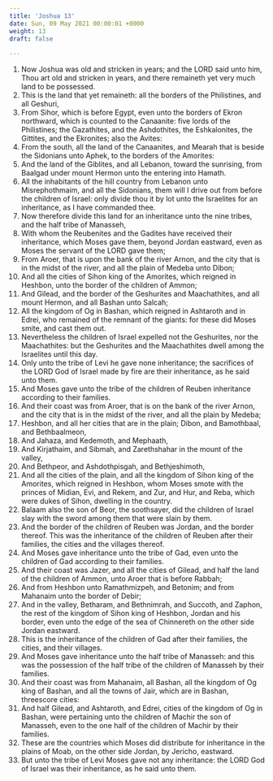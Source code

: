 ```yaml
---
title: 'Joshua 13'
date: Sun, 09 May 2021 00:00:01 +0000
weight: 13
draft: false
  
---
```


1. Now Joshua was old and stricken in years; and the LORD said unto him, Thou art old and stricken in years, and there remaineth yet very much land to be possessed.
2. This is the land that yet remaineth: all the borders of the Philistines, and all Geshuri,
3. From Sihor, which is before Egypt, even unto the borders of Ekron northward, which is counted to the Canaanite: five lords of the Philistines; the Gazathites, and the Ashdothites, the Eshkalonites, the Gittites, and the Ekronites; also the Avites:
4. From the south, all the land of the Canaanites, and Mearah that is beside the Sidonians unto Aphek, to the borders of the Amorites:
5. And the land of the Giblites, and all Lebanon, toward the sunrising, from Baalgad under mount Hermon unto the entering into Hamath.
6. All the inhabitants of the hill country from Lebanon unto Misrephothmaim, and all the Sidonians, them will I drive out from before the children of Israel: only divide thou it by lot unto the Israelites for an inheritance, as I have commanded thee.
7. Now therefore divide this land for an inheritance unto the nine tribes, and the half tribe of Manasseh,
8. With whom the Reubenites and the Gadites have received their inheritance, which Moses gave them, beyond Jordan eastward, even as Moses the servant of the LORD gave them;
9. From Aroer, that is upon the bank of the river Arnon, and the city that is in the midst of the river, and all the plain of Medeba unto Dibon;
10. And all the cities of Sihon king of the Amorites, which reigned in Heshbon, unto the border of the children of Ammon;
11. And Gilead, and the border of the Geshurites and Maachathites, and all mount Hermon, and all Bashan unto Salcah;
12. All the kingdom of Og in Bashan, which reigned in Ashtaroth and in Edrei, who remained of the remnant of the giants: for these did Moses smite, and cast them out.
13. Nevertheless the children of Israel expelled not the Geshurites, nor the Maachathites: but the Geshurites and the Maachathites dwell among the Israelites until this day.
14. Only unto the tribe of Levi he gave none inheritance; the sacrifices of the LORD God of Israel made by fire are their inheritance, as he said unto them.
15. And Moses gave unto the tribe of the children of Reuben inheritance according to their families.
16. And their coast was from Aroer, that is on the bank of the river Arnon, and the city that is in the midst of the river, and all the plain by Medeba;
17. Heshbon, and all her cities that are in the plain; Dibon, and Bamothbaal, and Bethbaalmeon,
18. And Jahaza, and Kedemoth, and Mephaath,
19. And Kirjathaim, and Sibmah, and Zarethshahar in the mount of the valley,
20. And Bethpeor, and Ashdothpisgah, and Bethjeshimoth,
21. And all the cities of the plain, and all the kingdom of Sihon king of the Amorites, which reigned in Heshbon, whom Moses smote with the princes of Midian, Evi, and Rekem, and Zur, and Hur, and Reba, which were dukes of Sihon, dwelling in the country.
22. Balaam also the son of Beor, the soothsayer, did the children of Israel slay with the sword among them that were slain by them.
23. And the border of the children of Reuben was Jordan, and the border thereof. This was the inheritance of the children of Reuben after their families, the cities and the villages thereof.
24. And Moses gave inheritance unto the tribe of Gad, even unto the children of Gad according to their families.
25. And their coast was Jazer, and all the cities of Gilead, and half the land of the children of Ammon, unto Aroer that is before Rabbah;
26. And from Heshbon unto Ramathmizpeh, and Betonim; and from Mahanaim unto the border of Debir;
27. And in the valley, Betharam, and Bethnimrah, and Succoth, and Zaphon, the rest of the kingdom of Sihon king of Heshbon, Jordan and his border, even unto the edge of the sea of Chinnereth on the other side Jordan eastward.
28. This is the inheritance of the children of Gad after their families, the cities, and their villages.
29. And Moses gave inheritance unto the half tribe of Manasseh: and this was the possession of the half tribe of the children of Manasseh by their families.
30. And their coast was from Mahanaim, all Bashan, all the kingdom of Og king of Bashan, and all the towns of Jair, which are in Bashan, threescore cities:
31. And half Gilead, and Ashtaroth, and Edrei, cities of the kingdom of Og in Bashan, were pertaining unto the children of Machir the son of Manasseh, even to the one half of the children of Machir by their families.
32. These are the countries which Moses did distribute for inheritance in the plains of Moab, on the other side Jordan, by Jericho, eastward.
33. But unto the tribe of Levi Moses gave not any inheritance: the LORD God of Israel was their inheritance, as he said unto them.

